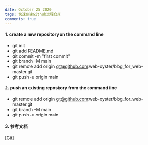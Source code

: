 ```yaml
---
date: October 25 2020
tags: 快速创建Github远程仓库
comments: true
---
```


#### 1. create a new repository on the command line

- git init
- git add README.md
- git commit -m "first commit"
- git branch -M main
- git remote add origin git@github.com:web-oyster/blog_for_web-master.git
- git push -u origin main

#### 2. push an existing repository from the command line

- git remote add origin git@github.com:web-oyster/blog_for_web-master.git
- git branch -M main
- git push -u origin main

#### 3. 参考文档

[[Git]]()
